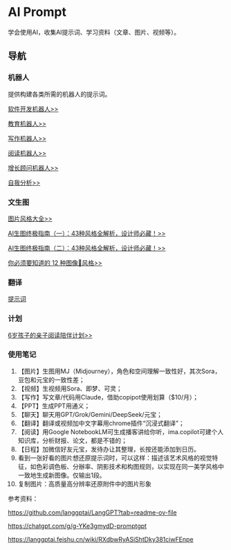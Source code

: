 # AI Prompt

学会使用AI，收集AI提示词、学习资料（文章、图片、视频等）。


## 导航

### 机器人

提供构建各类所需的机器人的提示词。

[软件开发机器人>>](robot/软件开发机器人提示词.md)

[教育机器人>>](robot/教育机器人提示词.md)

[写作机器人>>](robot/写作机器人提示词.md)

[阅读机器人>>](robot/阅读机器人提示词.md)

[增长顾问机器人>>](robot/增长顾问机器人提示词.md)

[自我分析>>](robot/自我分析.md)

### 文生图

[图片风格大全>>](./text_to_image/pic_style.md)

[AI生图终极指南（一）：43种风格全解析，设计师必藏！>>](./text_to_image/style.md)

[AI生图终极指南（二）：43种风格全解析，设计师必藏！>>](./text_to_image/style2.md)

[你必须要知道的 12 种图像🌇风格>>](https://x.com/xiaoying_eth/status/1917398742422151227)

### 翻译

[提示词](translation/note.md)

### 计划 

[6岁孩子的亲子阅读陪伴计划>>](plan/6岁孩子的亲子阅读陪伴计划.md)

### 使用笔记

1. 【图片】生图用MJ（Midjourney），角色和空间理解一致性好，其次Sora，豆包和元宝的一致性差；
2. 【视频】生视频用Sora、即梦、可灵；
3. 【写作】写文章/代码用Claude，借助copipot使用划算（$10/月）；
4. 【PPT】生成PPT用通义；
5. 【聊天】聊天用GPT/Grok/Gemini/DeepSeek/元宝；
6. 【翻译】翻译或视频加中文字幕用chrome插件“沉浸式翻译”； 
7. 【阅读】用Google NotebookLM可生成播客讲给你听，ima.copilot可建个人知识库，分析财报、论文，都是不错的；
8. 【日程】加微信好友元宝，发待办让其整理，长按还能添加到日历。
9. 看到一张好看的图片想还原提示词时，可以这样：描述该艺术风格的视觉特征，如色彩调色板、分辦率、阴影技术和构图规则，以实现在同一美学风格中一致地生成新图像。仅输出1段。
10. 复制图片：高质量高分辨率还原附件中的图片形象

参考资料：

https://github.com/langgptai/LangGPT?tab=readme-ov-file

https://chatgpt.com/g/g-YKe3gmydD-promptgpt

https://langgptai.feishu.cn/wiki/RXdbwRyASiShtDky381ciwFEnpe